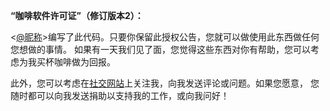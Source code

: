 **“咖啡软件许可证”（修订版本2）：**

<[@昵称][1]>编写了此代码。只要你保留此授权公告，您就可以做使用此东西做任何您想做的事情。
如果有一天我们见了面，您觉得这些东西对你有帮助，您可以考虑为我买杯咖啡做为回报。

此外，您可以考虑在[社交网站][2]上关注我，向我发送评论或问题。如果您愿意，
您随时都可以向我发送捐助以支持我的工作，或向我问好！

  [1]: http://your-website.tld
  [2]: http://socialnetwork.tld/your-profile
